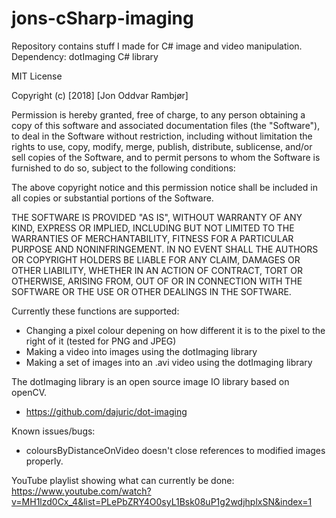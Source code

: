 # jons-cSharp-imaging
Repository contains stuff I made for C# image and video manipulation. 
Dependency: dotImaging C# library

MIT License

Copyright (c) [2018] [Jon Oddvar Rambjør]

Permission is hereby granted, free of charge, to any person obtaining a copy
of this software and associated documentation files (the "Software"), to deal
in the Software without restriction, including without limitation the rights
to use, copy, modify, merge, publish, distribute, sublicense, and/or sell
copies of the Software, and to permit persons to whom the Software is
furnished to do so, subject to the following conditions:

The above copyright notice and this permission notice shall be included in all
copies or substantial portions of the Software.

THE SOFTWARE IS PROVIDED "AS IS", WITHOUT WARRANTY OF ANY KIND, EXPRESS OR
IMPLIED, INCLUDING BUT NOT LIMITED TO THE WARRANTIES OF MERCHANTABILITY,
FITNESS FOR A PARTICULAR PURPOSE AND NONINFRINGEMENT. IN NO EVENT SHALL THE
AUTHORS OR COPYRIGHT HOLDERS BE LIABLE FOR ANY CLAIM, DAMAGES OR OTHER
LIABILITY, WHETHER IN AN ACTION OF CONTRACT, TORT OR OTHERWISE, ARISING FROM,
OUT OF OR IN CONNECTION WITH THE SOFTWARE OR THE USE OR OTHER DEALINGS IN THE
SOFTWARE.

Currently these functions are supported: 
- Changing a pixel colour depening on how different it is to the pixel to the right of it (tested for PNG and JPEG)
- Making a video into images using the dotImaging library
- Making a set of images into an .avi video using the dotImaging library

The dotImaging library is an open source image IO library based on openCV. 
- https://github.com/dajuric/dot-imaging

Known issues/bugs:
- coloursByDistanceOnVideo doesn't close references to modified images properly.

YouTube playlist showing what can currently be done: 
https://www.youtube.com/watch?v=MH1lzd0Cx_4&list=PLePbZRY4O0syL1Bsk08uP1g2wdjhplxSN&index=1
